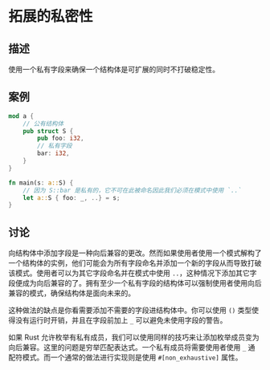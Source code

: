 # 拓展的私密性

## 描述

使用一个私有字段来确保一个结构体是可扩展的同时不打破稳定性。

## 案例

```rs
mod a {
    // 公有结构体
    pub struct S {
        pub foo: i32,
        // 私有字段
        bar: i32,
    }
}

fn main(s: a::S) {
    // 因为 S::bar 是私有的，它不可在此被命名因此我们必须在模式中使用 `..`
    let a::S { foo: _, ..} = s;
}
```

## 讨论

向结构体中添加字段是一种向后兼容的更改。然而如果使用者使用一个模式解构了一个结构体的实例，他们可能会为所有字段命名并添加一个新的字段从而导致打破该模式。使用者可以为其它字段命名并在模式中使用 `..`，这种情况下添加其它字段便成为向后兼容的了。拥有至少一个私有字段的结构体可以强制使用者使用向后兼容的模式，确保结构体是面向未来的。

这种做法的缺点是你看需要添加不需要的字段进结构体中。你可以使用 `()` 类型使得没有运行时开销，并且在字段前加上 `_` 可以避免未使用字段的警告。

如果 Rust 允许枚举有私有成员，我们可以使用同样的技巧来让添加枚举成员变为向后兼容。这里的问题是穷举匹配表达式。一个私有成员将需要使用者使用 `_` 通配符模式。而一个通常的做法进行实现则是使用 `#[non_exhaustive]` 属性。
